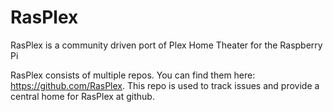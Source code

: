 RasPlex
=======

RasPlex is a community driven port of Plex Home Theater for the Raspberry Pi


RasPlex consists of multiple repos. You can find them here: https://github.com/RasPlex.
This repo is used to track issues and provide a central home for RasPlex at github.


